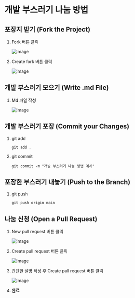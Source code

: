 # 개발 부스러기 나눔 방법

## 포장지 받기 (Fork the Project)

1. Fork 버튼 클릭

   ![image](https://github.com/c9u11/development-crumbs/assets/107231513/5592634a-37a8-45e2-89ee-2f9b4c57b08c)

2. Create fork 버튼 클릭

    ![image](https://github.com/c9u11/development-crumbs/assets/107231513/3ff71c12-31ba-4272-a65f-1aa3b99ab379)

## 개발 부스러기 모으기 (Write .md File)

1. Md 파일 작성

    ![image](https://github.com/c9u11/development-crumbs/assets/107231513/36c1204d-9d06-47f5-9961-26d33b065555)

## 개발 부스러기 포장 (Commit your Changes)
1. git add

    ```
    git add .
    ```

2. git commit

    ```
    git commit -m "개발 부스러기 나눔 방법 예시"
    ```

## 포장한 부스러기 내놓기 (Push to the Branch)
1. git push

    ```
    git push origin main
    ```

## 나눔 신청 (Open a Pull Request)
1. New pull request 버튼 클릭

    ![image](https://github.com/c9u11/development-crumbs/assets/107231513/77b87c2f-b47e-4f7b-9877-562c64dd1722)

2. Create pull request 버튼 클릭

    ![image](https://github.com/c9u11/development-crumbs/assets/107231513/2e2020c1-e633-4c5a-a401-26effcc5f123)

3. 간단한 설명 작성 후 Create pull request 버튼 클릭

    ![image](https://github.com/c9u11/development-crumbs/assets/107231513/74ea4f30-30fe-4095-9c9b-179297e38257)

4. **완료**